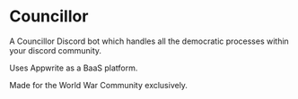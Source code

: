 # Councillor
A Councillor Discord bot which handles all the democratic processes within your discord community.

Uses Appwrite as a BaaS platform.

Made for the World War Community exclusively.
